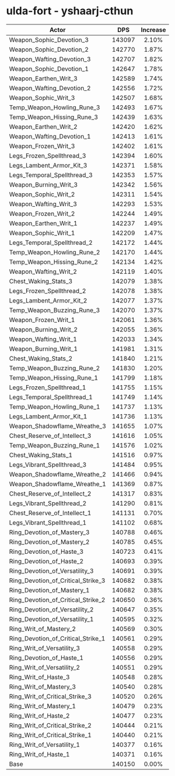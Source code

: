 # ulda-fort - yshaarj-cthun
| Actor | DPS | Increase |
|---|:---:|:---:|
|Weapon_Sophic_Devotion_3|143097|2.10%|
|Weapon_Sophic_Devotion_2|142770|1.87%|
|Weapon_Wafting_Devotion_3|142707|1.82%|
|Weapon_Sophic_Devotion_1|142647|1.78%|
|Weapon_Earthen_Writ_3|142589|1.74%|
|Weapon_Wafting_Devotion_2|142556|1.72%|
|Weapon_Sophic_Writ_3|142507|1.68%|
|Temp_Weapon_Howling_Rune_3|142493|1.67%|
|Temp_Weapon_Hissing_Rune_3|142439|1.63%|
|Weapon_Earthen_Writ_2|142420|1.62%|
|Weapon_Wafting_Devotion_1|142413|1.61%|
|Weapon_Frozen_Writ_3|142402|1.61%|
|Legs_Frozen_Spellthread_3|142394|1.60%|
|Legs_Lambent_Armor_Kit_3|142371|1.58%|
|Legs_Temporal_Spellthread_3|142353|1.57%|
|Weapon_Burning_Writ_3|142342|1.56%|
|Weapon_Sophic_Writ_2|142311|1.54%|
|Weapon_Wafting_Writ_3|142293|1.53%|
|Weapon_Frozen_Writ_2|142244|1.49%|
|Weapon_Earthen_Writ_1|142237|1.49%|
|Weapon_Sophic_Writ_1|142209|1.47%|
|Legs_Temporal_Spellthread_2|142172|1.44%|
|Temp_Weapon_Howling_Rune_2|142170|1.44%|
|Temp_Weapon_Hissing_Rune_2|142134|1.42%|
|Weapon_Wafting_Writ_2|142119|1.40%|
|Chest_Waking_Stats_3|142079|1.38%|
|Legs_Frozen_Spellthread_2|142078|1.38%|
|Legs_Lambent_Armor_Kit_2|142077|1.37%|
|Temp_Weapon_Buzzing_Rune_3|142070|1.37%|
|Weapon_Frozen_Writ_1|142061|1.36%|
|Weapon_Burning_Writ_2|142055|1.36%|
|Weapon_Wafting_Writ_1|142033|1.34%|
|Weapon_Burning_Writ_1|141981|1.31%|
|Chest_Waking_Stats_2|141840|1.21%|
|Temp_Weapon_Buzzing_Rune_2|141830|1.20%|
|Temp_Weapon_Hissing_Rune_1|141799|1.18%|
|Legs_Frozen_Spellthread_1|141755|1.15%|
|Legs_Temporal_Spellthread_1|141749|1.14%|
|Temp_Weapon_Howling_Rune_1|141737|1.13%|
|Legs_Lambent_Armor_Kit_1|141736|1.13%|
|Weapon_Shadowflame_Wreathe_3|141655|1.07%|
|Chest_Reserve_of_Intellect_3|141616|1.05%|
|Temp_Weapon_Buzzing_Rune_1|141576|1.02%|
|Chest_Waking_Stats_1|141516|0.97%|
|Legs_Vibrant_Spellthread_3|141484|0.95%|
|Weapon_Shadowflame_Wreathe_2|141466|0.94%|
|Weapon_Shadowflame_Wreathe_1|141369|0.87%|
|Chest_Reserve_of_Intellect_2|141317|0.83%|
|Legs_Vibrant_Spellthread_2|141290|0.81%|
|Chest_Reserve_of_Intellect_1|141131|0.70%|
|Legs_Vibrant_Spellthread_1|141102|0.68%|
|Ring_Devotion_of_Mastery_3|140788|0.46%|
|Ring_Devotion_of_Mastery_2|140785|0.45%|
|Ring_Devotion_of_Haste_3|140723|0.41%|
|Ring_Devotion_of_Haste_2|140693|0.39%|
|Ring_Devotion_of_Versatility_3|140691|0.39%|
|Ring_Devotion_of_Critical_Strike_3|140682|0.38%|
|Ring_Devotion_of_Mastery_1|140682|0.38%|
|Ring_Devotion_of_Critical_Strike_2|140650|0.36%|
|Ring_Devotion_of_Versatility_2|140647|0.35%|
|Ring_Devotion_of_Versatility_1|140595|0.32%|
|Ring_Writ_of_Mastery_2|140569|0.30%|
|Ring_Devotion_of_Critical_Strike_1|140561|0.29%|
|Ring_Writ_of_Versatility_3|140558|0.29%|
|Ring_Devotion_of_Haste_1|140556|0.29%|
|Ring_Writ_of_Versatility_2|140551|0.29%|
|Ring_Writ_of_Haste_3|140548|0.28%|
|Ring_Writ_of_Mastery_3|140540|0.28%|
|Ring_Writ_of_Critical_Strike_3|140520|0.26%|
|Ring_Writ_of_Mastery_1|140479|0.23%|
|Ring_Writ_of_Haste_2|140477|0.23%|
|Ring_Writ_of_Critical_Strike_2|140444|0.21%|
|Ring_Writ_of_Critical_Strike_1|140440|0.21%|
|Ring_Writ_of_Versatility_1|140377|0.16%|
|Ring_Writ_of_Haste_1|140371|0.16%|
|Base|140150|0.00%|
